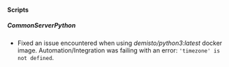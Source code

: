 
#### Scripts
##### CommonServerPython
- Fixed an issue encountered when using *demisto/python3:latest* docker image. Automation/Integration was failing with an error: `'timezone' is not defined`.
